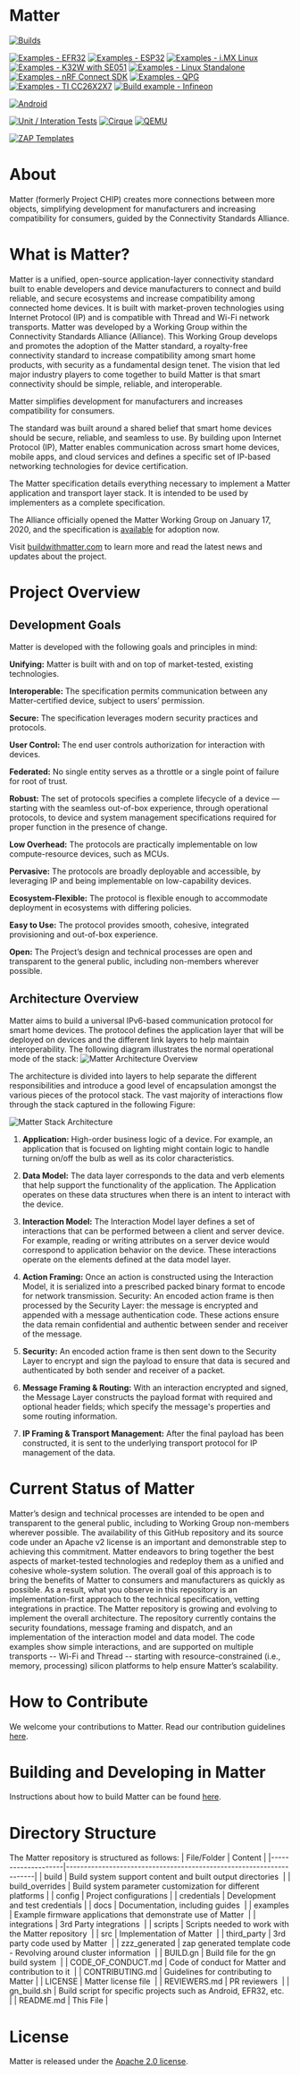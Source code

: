 # Matter

[![Builds](https://github.com/project-chip/connectedhomeip/workflows/Builds/badge.svg)](https://github.com/project-chip/connectedhomeip/actions/workflows/build.yaml)

[![Examples - EFR32](https://github.com/project-chip/connectedhomeip/workflows/Build%20example%20-%20EFR32/badge.svg)](https://github.com/project-chip/connectedhomeip/actions/workflows/examples-efr32.yaml)
[![Examples - ESP32](https://github.com/project-chip/connectedhomeip/workflows/Build%20example%20-%20ESP32/badge.svg)](https://github.com/project-chip/connectedhomeip/actions/workflows/examples-esp32.yaml)
[![Examples - i.MX Linux](https://github.com/project-chip/connectedhomeip/workflows/Build%20example%20-%20i.MX%20Linux/badge.svg)](https://github.com/project-chip/connectedhomeip/actions/workflows/examples-linux-imx.yaml)
[![Examples - K32W with SE051](https://github.com/project-chip/connectedhomeip/workflows/Build%20example%20-%20K32W%20with%20SE051/badge.svg)](https://github.com/project-chip/connectedhomeip/actions/workflows/examples-k32w.yaml)
[![Examples - Linux Standalone](https://github.com/project-chip/connectedhomeip/workflows/Build%20example%20-%20Linux%20Standalone/badge.svg)](https://github.com/project-chip/connectedhomeip/actions/workflows/examples-linux-standalone.yaml)
[![Examples - nRF Connect SDK](https://github.com/project-chip/connectedhomeip/workflows/Build%20example%20-%20nRF%20Connect%20SDK/badge.svg)](https://github.com/project-chip/connectedhomeip/actions/workflows/examples-nrfconnect.yaml)
[![Examples - QPG](https://github.com/project-chip/connectedhomeip/workflows/Build%20example%20-%20QPG/badge.svg)](https://github.com/project-chip/connectedhomeip/actions/workflows/examples-qpg.yaml)
[![Examples - TI CC26X2X7](https://github.com/project-chip/connectedhomeip/workflows/Build%20example%20-%20TI%20CC26X2X7/badge.svg)](https://github.com/project-chip/connectedhomeip/actions/workflows/examples-cc13x2x7_26x2x7.yaml)
[![Build example - Infineon](https://github.com/project-chip/connectedhomeip/actions/workflows/examples-infineon.yaml/badge.svg)](https://github.com/project-chip/connectedhomeip/actions/workflows/examples-infineon.yaml)

[![Android](https://github.com/project-chip/connectedhomeip/workflows/Android/badge.svg)](https://github.com/project-chip/connectedhomeip/actions/workflows/android.yaml)

[![Unit / Interation Tests](https://github.com/project-chip/connectedhomeip/workflows/Unit%20/%20Interation%20Tests/badge.svg)](https://github.com/project-chip/connectedhomeip/actions/workflows/unit_integration_test.yaml)
[![Cirque](https://github.com/project-chip/connectedhomeip/workflows/Cirque/badge.svg)](https://github.com/project-chip/connectedhomeip/actions/workflows/cirque.yaml)
[![QEMU](https://github.com/project-chip/connectedhomeip/workflows/QEMU/badge.svg)](https://github.com/project-chip/connectedhomeip/actions/workflows/qemu.yaml)

[![ZAP Templates](https://github.com/project-chip/connectedhomeip/workflows/ZAP/badge.svg)](https://github.com/project-chip/connectedhomeip/actions/workflows/zap_templates.yaml)

# About
Matter (formerly Project CHIP) creates more connections between more objects, simplifying development for manufacturers and increasing compatibility for consumers, guided by the Connectivity Standards Alliance.

# What is Matter?
Matter is a unified, open-source application-layer connectivity standard built to enable developers and device manufacturers to connect and build reliable, and secure ecosystems and increase compatibility among connected home devices. It is built with market-proven technologies using Internet Protocol (IP) and is compatible with Thread and Wi-Fi network transports.
Matter was developed by a Working Group within the Connectivity Standards Alliance (Alliance). This Working Group develops and promotes the adoption of the Matter standard, a royalty-free connectivity standard to increase compatibility among smart home products, with security as a fundamental design tenet. The vision that led major industry players to come together to build Matter is that smart connectivity should be simple, reliable, and interoperable.

Matter simplifies development for manufacturers and increases compatibility for consumers. 

The standard was built around a shared belief that smart home devices should be secure, reliable, and seamless to use. By building upon Internet Protocol (IP), Matter enables communication across smart home devices, mobile apps, and cloud services and defines a specific set of IP-based networking technologies for device certification.

The Matter specification details everything necessary to implement a Matter application and transport layer stack. It is intended to be used by implementers as a complete specification. 

The Alliance officially opened the Matter Working Group on January 17, 2020, and the specification is [available](https://csa-iot.org/developer-resource/specifications-download-request/) for adoption now.

Visit [buildwithmatter.com](https://buildwithmatter.com) to learn more and read the latest news and updates about the project.


# Project Overview

## Development Goals

Matter is developed with the following goals and principles in mind:


**Unifying:** Matter is built with and on top of market-tested, existing technologies.


**Interoperable:** The specification permits communication between any Matter-certified device, subject to users’ permission.


**Secure:** The specification leverages modern security practices and protocols.

**User Control:** The end user controls authorization for interaction with devices.


**Federated:** No single entity serves as a throttle or a single point of failure for root of trust.

**Robust:** The set of protocols specifies a complete lifecycle of a device — starting with the seamless out-of-box experience, through operational protocols, to device and system management specifications required for proper function in the presence of change.

**Low Overhead:** The protocols are practically implementable on low compute-resource devices, such as MCUs.


**Pervasive:** The protocols are broadly deployable and accessible, by leveraging IP and being implementable on low-capability devices.


**Ecosystem-Flexible:** The protocol is flexible enough to accommodate deployment in ecosystems with differing policies.


**Easy to Use:** The protocol provides smooth, cohesive, integrated provisioning and out-of-box experience.


**Open:** The Project’s design and technical processes are open and transparent to the general public, including non-members wherever possible.

## Architecture Overview
Matter aims to build a universal IPv6-based communication protocol for smart home devices. The protocol defines the application layer that will be deployed on devices and the different link layers to help maintain interoperability. The following diagram illustrates the normal operational mode of the stack:
![Matter Architecture Overview](docs/images/Matter_Arch_Overview.png)



The architecture is divided into layers to help separate the different responsibilities and introduce a  good level of encapsulation amongst the various pieces of the protocol stack. The vast majority of interactions flow through the stack captured in the following Figure:


![Matter Stack Architecture](docs/images/Matter_Layered_Arch.png)

1. **Application:** High-order business logic of a device. For example, an application that is focused on lighting might contain logic to handle turning on/off the bulb as well as its color characteristics.


2. **Data Model:** The data layer corresponds to the data and verb elements that help support the functionality of the application. The Application operates on these data structures when there is an intent to interact with the device.


3. **Interaction Model:** The Interaction Model layer defines a  set of interactions that can be  performed between a client and server device. For example, reading or writing attributes on a server device would correspond to application behavior on the device. These interactions operate on the elements defined at the data model layer.


4. **Action Framing:** Once an action is constructed using the Interaction Model, it is  serialized into a prescribed packed binary format to encode for network transmission. Security: An encoded action frame is then processed by the Security Layer: the message is encrypted and appended with a message authentication code. These actions ensure the data remain confidential and authentic between sender and receiver of the message.


5. **Security:** An encoded action frame is then sent down to the Security Layer
   to encrypt and sign the payload to ensure that data is secured and
   authenticated by both sender and receiver of a packet.

6. **Message Framing & Routing:**  With an interaction encrypted and signed, the Message Layer constructs the payload format with required and optional header fields; which specify the message's properties and some routing information.


7. **IP Framing & Transport Management:** After the final payload has been constructed, it is sent to the underlying transport protocol for IP management of the data.


# Current Status of Matter

Matter’s design and technical processes are intended to be open and transparent to the general public, including to Working Group non-members wherever possible. The availability of this GitHub repository and its source code under an Apache v2 license is an important and demonstrable step to achieving this commitment.
Matter endeavors to bring together the best aspects of market-tested technologies and redeploy them as a unified and cohesive whole-system solution. The overall goal of this approach is to bring the benefits of Matter to consumers and manufacturers as quickly as possible. As a result, what you observe in this repository is an implementation-first approach to the technical specification, vetting integrations in practice.
The Matter repository is growing and evolving to implement the overall architecture. The repository currently contains the security foundations, message framing and dispatch, and an implementation of the interaction model and data model. The code examples show simple interactions, and are supported on multiple transports -- Wi-Fi and Thread -- starting with resource-constrained (i.e., memory, processing) silicon platforms to help ensure Matter’s scalability.


# How to Contribute

We welcome your contributions to Matter. Read our contribution guidelines
[here](./CONTRIBUTING.md).

# Building and Developing in Matter

Instructions about how to build Matter can be found [here](./docs/README.md).

# Directory Structure

The Matter repository is structured as follows:
| File/Folder        | Content                                                             |
|--------------------|---------------------------------------------------------------------|
| build              | Build system support content and built output directories           |
| build_overrides    | Build system parameter customization for different platforms        |
| config             | Project configurations                                              |
| credentials        | Development and test credentials                                    |
| docs               | Documentation, including guides                                     |
| examples           | Example firmware applications that demonstrate use of Matter        |
| integrations       | 3rd Party integrations                                              |
| scripts            | Scripts needed to work with the Matter repository                   |
| src                | Implementation of Matter                                            |
| third_party        | 3rd party code used by Matter                                       |
| zzz_generated      | zap generated template code - Revolving around cluster information  |
| BUILD.gn           | Build file for the gn build system                                  |
| CODE_OF_CONDUCT.md | Code of conduct for Matter and contribution to it                   |
| CONTRIBUTING.md    | Guidelines for contributing to Matter                               |
| LICENSE            | Matter license file                                                 |
| REVIEWERS.md       | PR reviewers                                                        |
| gn_build.sh        | Build script for specific projects such as Android, EFR32, etc.     |
| README.md          | This File                                                           |

# License

Matter is released under the [Apache 2.0 license](./LICENSE).
